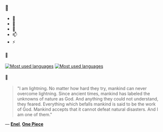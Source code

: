 ### 👋

- 🔭
- 🌱
- 💬
- 📫
- ⚡

#### 🧏

[![Most used languages](https://github-readme-stats-aynah.vercel.app/api/top-langs/?username=aynh&theme=solarized-dark&langs_count=6&layout=compact&hide_title=true)](https://github.com/anuraghazra/github-readme-stats#gh-dark-mode-only)
[![Most used languages](https://github-readme-stats-aynah.vercel.app/api/top-langs/?username=aynh&theme=solarized-light&langs_count=6&layout=compact&hide_title=true)](https://github.com/anuraghazra/github-readme-stats#gh-light-mode-only)

#### 💬

> "I am lightning. No matter how hard they try, mankind can never overcome lightning. Since ancient times, mankind has labeled the unknowns of nature as God. And anything they could not understand, they feared. Everything which befalls mankind is said to be the work of God. Mankind accepts that it cannot defeat natural disasters. And I am one of them."

&mdash; [**Enel**](https://myanimelist.net/character.php?q=Enel&cat=character), [**One Piece**](https://myanimelist.net/search/all?q=One%20Piece&cat=all)
